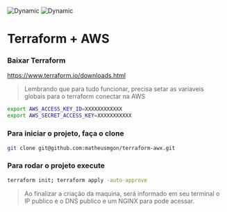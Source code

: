 ![Dynamic](https://img.shields.io/badge/Terraform-v0.14.8-green?style=flat-square&logo=terraform)
![Dynamic](https://img.shields.io/badge/docker-20.10.2-green?style=flat-square&logo=docker)

# Terraform + AWS

### Baixar Terraform
https://www.terraform.io/downloads.html


> Lembrando que para tudo funcionar, precisa setar as variaveis globais para o terraform conectar na AWS
```sh
export AWS_ACCESS_KEY_ID=XXXXXXXXXXXX
export AWS_SECRET_ACCESS_KEY=XXXXXXXXXXX
```

### Para iniciar o projeto, faça o clone
```sh
git clone git@github.com:matheusmgon/terraform-awx.git
```

### Para rodar o projeto execute
```sh
terraform init; terraform apply -auto-approve
```

> Ao finalizar a criação da maquina, será informado em seu terminal o IP publico e o DNS publico e um NGINX para pode acessar.
